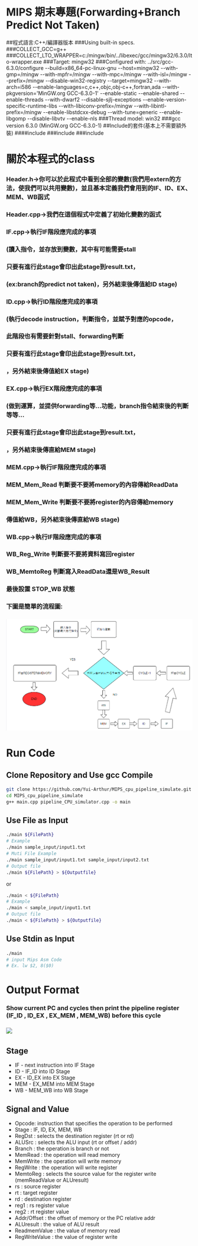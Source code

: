 # MIPS 期末專題(Forwarding+Branch Predict Not Taken) 
##程式語言:C++/編譯器版本
###Using built-in specs.
###COLLECT_GCC=g++
###COLLECT_LTO_WRAPPER=c:/mingw/bin/../libexec/gcc/mingw32/6.3.0/lto-wrapper.exe
###Target: mingw32
###Configured with: ../src/gcc-6.3.0/configure --build=x86_64-pc-linux-gnu --host=mingw32 --with-gmp=/mingw --with-mpfr=/mingw --with-mpc=/mingw --with-isl=/mingw --prefix=/mingw --disable-win32-registry --target=mingw32 --with-arch=i586 --enable-languages=c,c++,objc,obj-c++,fortran,ada --with-pkgversion='MinGW.org GCC-6.3.0-1' --enable-static --enable-shared --enable-threads --with-dwarf2 --disable-sjlj-exceptions --enable-version-specific-runtime-libs --with-libiconv-prefix=/mingw --with-libintl-prefix=/mingw --enable-libstdcxx-debug --with-tune=generic --enable-libgomp --disable-libvtv --enable-nls
###Thread model: win32
###gcc version 6.3.0 (MinGW.org GCC-6.3.0-1)
##Include的套件(基本上不需要額外裝)
####include <iostream>
###include <fstream>
###include <string>

# 關於本程式的class
### Header.h->你可以於此程式中看到全部的變數(我們用extern的方法，使我們可以共用變數)，並且基本定義我們會用到的IF、ID、EX、MEM、WB函式
### Header.cpp->我們在這個程式中定義了初始化變數的函式
### IF.cpp->執行IF階段應完成的事項
###          (讀入指令，並存放到變數，其中有可能需要stall
###          只要有進行此stage會印出此stage到result.txt，
###          (ex:branch的predict not taken)，另外結束後傳值給ID stage)
### ID.cpp->執行ID階段應完成的事項
###          (執行decode instruction，判斷指令，並賦予對應的opcode，
###          此階段也有需要針對stall、forwarding判斷
###          只要有進行此stage會印出此stage到result.txt，
###          ，另外結束後傳值給EX stage)
### EX.cpp->執行EX階段應完成的事項
###          (做到運算，並提供forwarding等...功能，branch指令結束後的判斷等等...
###          只要有進行此stage會印出此stage到result.txt，
###          ，另外結束後傳直給MEM stage)
### MEM.cpp->執行IF階段應完成的事項
###          MEM_Mem_Read 判斷要不要將memory的內容傳給ReadData
###          MEM_Mem_Write 判斷要不要將register的內容傳給memory
###          傳值給WB，另外結束後傳直給WB stage)
### WB.cpp->執行IF階段應完成的事項
###          WB_Reg_Write 判斷要不要將資料寫回register
###          WB_MemtoReg 判斷寫入ReadData還是WB_Result
###          最後設置 STOP_WB 狀態
### 下圖是簡單的流程圖:
### ![](./Flowchart.png)

# Run Code

## Clone Repository and Use gcc Compile
```bash
git clone https://github.com/Yui-Arthur/MIPS_cpu_pipeline_simulate.git
cd MIPS_cpu_pipeline_simulate
g++ main.cpp pipeline_CPU_simulator.cpp -o main
```

## Use File as Input

```bash
./main ${FilePath}
# Example
./main sample_input/input1.txt
# Muti File Example
./main sample_input/input1.txt sample_input/input2.txt
# Output file 
./main ${FilePath} > ${Outputfile}
```
or

```bash
./main < ${FilePath}
# Example
./main < sample_input/input1.txt
# Output file 
./main < ${FilePath} > ${Outputfile}
```

## Use Stdin as Input

```bash
./main 
# input Mips Asm Code
# Ex. lw $2, 8($0)
```

# Output Format
### Show current PC and cycles then print the pipeline register (IF_ID , ID_EX , EX_MEM , MEM_WB) before this cycle 
### ![](./example_output.png)
## Stage 
* IF - next instruction into IF Stage
* ID - IF_ID into ID Stage
* EX - ID_EX into EX Stage
* MEM - EX_MEM into MEM Stage
* WB - MEM_WB into WB Stage

## Signal and Value
* Opcode: instruction that specifies the operation to be performed
* Stage : IF, ID, EX, MEM, WB
* RegDst : selects the destination register (rt or rd)
* ALUSrc : selects the ALU input (rt or offset / addr)
* Branch : the operation is branch or not
* MemRead : the operation will read memory
* MemWrite : the operation will write memory
* RegWrite : the operation will write register
* MemtoReg : selects the source value for the register write (memReadValue or ALUresult)
* rs : source register
* rt : target register
* rd : destination register
* reg1 : rs register value
* reg2 : rt register value
* Addr/Offset : the offset of memory or the PC relative addr
* ALUresult : the value of ALU result
* ReadmemValue : the value of memory read
* RegWriteValue : the value of register write
